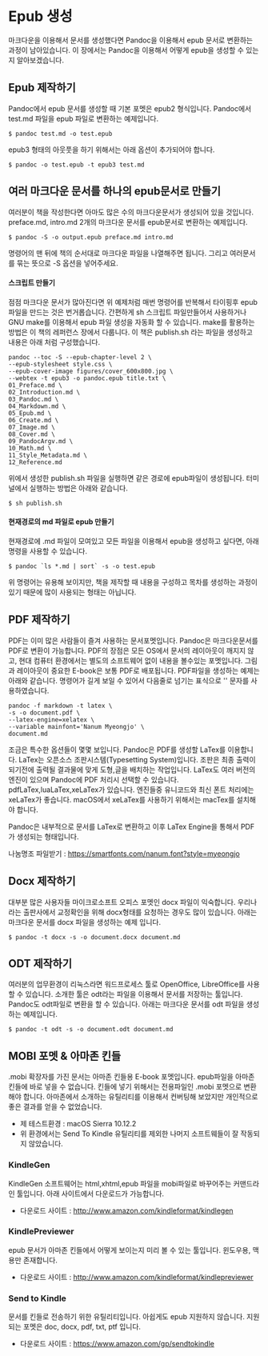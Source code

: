 
# Epub 생성
마크다운을 이용해서 문서를 생성했다면 Pandoc을 이용해서 epub 문서로 변환하는 과정이 남아있습니다.
이 장에서는 Pandoc을 이용해서 어떻게 epub을 생성할 수 있는지 알아보겠습니다.

## Epub 제작하기
Pandoc에서 epub 문서를 생성할 때 기본 포멧은 epub2 형식입니다.
Pandoc에서 test.md 파일을 epub 파일로 변환하는 예제입니다.

	$ pandoc test.md -o test.epub

epub3 형태의 아웃풋을 하기 위해서는 아래 옵션이 추가되어야 합니다.

	$ pandoc -o test.epub -t epub3 test.md

## 여러 마크다운 문서를 하나의 epub문서로 만들기
여러분이 책을 작성한다면 아마도 많은 수의 마크다운문서가 생성되어 있을 것입니다.
preface.md, intro.md 2개의 마크다운 문서를 epub문서로 변환하는 예제입니다.

	$ pandoc -S -o output.epub preface.md intro.md

명령어의 맨 뒤에 책의 순서대로 마크다운 파일을 나열해주면 됩니다. 그리고 여러문서를 묶는 뜻으로 -S 옵션을 넣어주세요.

#### 스크립트 만들기
점점 마크다운 문서가 많아진다면 위 예제처럼 매번 명령어를 반복해서 타이핑후 epub 파일을 만드는 것은 번거롭습니다. 간편하게 sh 스크립트 파일만들어서 사용하거나 GNU make를 이용해서 epub 파일 생성을 자동화 할 수 있습니다. make를 활용하는 방법은 이 책의 레퍼런스 장에서 다룹니다. 이 책은 publish.sh 라는 파일을 생성하고 내용은 아래 처럼 구성했습니다.

	pandoc --toc -S --epub-chapter-level 2 \
	--epub-stylesheet style.css \
	--epub-cover-image figures/cover_600x800.jpg \
	--webtex -t epub3 -o pandoc.epub title.txt \
	01_Preface.md \
	02_Introduction.md \
	03_Pandoc.md \
	04_Markdown.md \
	05_Epub.md \
	06_Create.md \
	07_Image.md \
	08_Cover.md \
	09_PandocArgv.md \
	10_Math.md \
	11_Style_Metadata.md \
	12_Reference.md

	
위에서 생성한 publish.sh 파일을 실행하면 같은 경로에 epub파일이 생성됩니다.
터미널에서 실행하는 방법은 아래와 같습니다.

	$ sh publish.sh

#### 현재경로의 md 파일로 epub 만들기
현재경로에 .md 파일이 모여있고 모든 파일을 이용해서 epub을 생성하고 싶다면, 아래 명령을 사용할 수 있습니다.
    
	$ pandoc `ls *.md | sort` -s -o test.epub

위 명령어는 유용해 보이지만, 책을 제작할 때 내용을 구성하고 목차를 생성하는 과정이 있기 때문에 많이 사용되는 형태는 아닙니다.


## PDF 제작하기
PDF는 이미 많은 사람들이 즐겨 사용하는 문서포멧입니다.
Pandoc은 마크다운문서를 PDF로 변환이 가능합니다.
PDF의 장점은 모든 OS에서 문서의 레이아웃이 깨지지 않고, 현대 컴퓨터 환경에서는 별도의 소프트웨어 없이 내용을 볼수있는 포멧입니다. 그림과 레이아웃이 중요한 E-book은 보통 PDF로 배포됩니다.
PDF파일을 생성하는 예제는 아래와 같습니다.
명령어가 길게 보일 수 있어서 다음줄로 넘기는 표식으로 '\' 문자를 사용하였습니다.

	pandoc -f markdown -t latex \
	-s -o document.pdf \
	--latex-engine=xelatex \
	--variable mainfont='Nanum Myeongjo' \
	document.md

조금은 특수한 옵션들이 몇몇 보입니다.
Pandoc은 PDF를 생성할 LaTex를 이용합니다.
LaTex는 오픈소스 조판시스템(Typesetting System)입니다.
조판은 최종 출력이 되기전에 출력될 결과물에 맞게 도형,글을 배치하는 작업입니다.
LaTex도 여러 버전의 엔진이 있으며 Pandoc에 PDF 처리시 선택할 수 있습니다.
pdfLaTex,luaLaTex,xeLaTex가 있습니다. 
엔진들중 유니코드와 최신 폰트 처리에는 xeLaTex가 좋습니다.
macOS에서 xeLaTex를 사용하기 위해서는 macTex를 설치해야 합니다.

Pandoc은 내부적으로 문서를 LaTex로 변환하고 이후 LaTex Engine을 통해서 PDF가 생성되는 형태입니다.

나눔명조 파일받기 : https://smartfonts.com/nanum.font?style=myeongjo

## Docx 제작하기
대부분 많은 사용자들 마이크로소프트 오피스 포멧인 docx 파일이 익숙합니다. 우리나라는 출판사에서 교정확인을 위해 docx형태를 요청하는 경우도 많이 있습니다. 아래는 마크다운 문서를 docx 파일을 생성하는 예제 입니다.

	$ pandoc -t docx -s -o document.docx document.md

## ODT 제작하기
여러분의 업무환경이 리눅스라면 워드프로세스 툴로 OpenOffice, LibreOffice를 사용할 수 있습니다. 소개한 툴은 odt라는 파일을 이용해서 문서를 저장하는 툴입니다. Pandoc도 odt파일로 변환을 할 수 있습니다. 아래는 마크다운 문서를 odt 파일을 생성하는 예제입니다.
	
	$ pandoc -t odt -s -o document.odt document.md

## MOBI 포멧 & 아마존 킨들
.mobi 확장자를 가진 문서는 아마존 킨들용 E-book 포멧입니다.
epub파일을 아마존 킨들에 바로 넣을 수 없습니다. 
킨들에 넣기 위해서는 전용파일인 .mobi 포멧으로 변환해야 합니다.
아마존에서 소개하는 유틸리티를 이용해서 컨버팅해 보았지만 개인적으로 좋은 결과를 얻을 수 없었습니다.

- 제 테스트환경 : macOS Sierra 10.12.2
- 위 환경에서는 Send To Kindle 유틸리티를 제외한 나머지 소프트웨들이 잘 작동되지 않았습니다.

### KindleGen
KindleGen 소프트웨어는 html,xhtml,epub 파일을 mobi파일로 바꾸어주는 커맨드라인 툴입니다.
아래 사이트에서 다운로드가 가능합니다.

- 다운로드 사이트 : http://www.amazon.com/kindleformat/kindlegen

### KindlePreviewer
epub 문서가 아마존 킨들에서 어떻게 보이는지 미리 볼 수 있는 툴입니다. 윈도우용, 맥용만 존재합니다.

- 다운로드 사이트 : http://www.amazon.com/kindleformat/kindlepreviewer

### Send to Kindle
문서를 킨들로 전송하기 위한 유틸리티입니다. 아쉽게도 epub 지원하지 않습니다. 지원되는 포멧은 doc, docx, pdf, txt, ptf 입니다.

- 다운로드 사이트 : https://www.amazon.com/gp/sendtokindle

